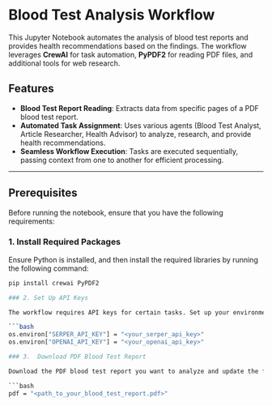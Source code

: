 # Blood Test Analysis Workflow

This Jupyter Notebook automates the analysis of blood test reports and provides health recommendations based on the findings. The workflow leverages **CrewAI** for task automation, **PyPDF2** for reading PDF files, and additional tools for web research.

## Features

- **Blood Test Report Reading**: Extracts data from specific pages of a PDF blood test report.
- **Automated Task Assignment**: Uses various agents (Blood Test Analyst, Article Researcher, Health Advisor) to analyze, research, and provide health recommendations.
- **Seamless Workflow Execution**: Tasks are executed sequentially, passing context from one to another for efficient processing.

---

## Prerequisites

Before running the notebook, ensure that you have the following requirements:

### 1. Install Required Packages

Ensure Python is installed, and then install the required libraries by running the following command:

```bash
pip install crewai PyPDF2

### 2. Set Up API Keys

The workflow requires API keys for certain tasks. Set up your environment by replacing the placeholders with your actual keys.

```bash
os.environ["SERPER_API_KEY"] = "<your_serper_api_key>"
os.environ["OPENAI_API_KEY"] = "<your_openai_api_key>"

### 3.  Download PDF Blood Test Report

Download the PDF blood test report you want to analyze and update the file path in the notebook.

```bash
pdf = "<path_to_your_blood_test_report.pdf>"
